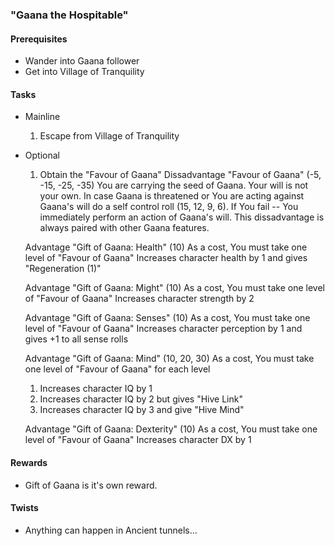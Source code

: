 ### "Gaana the Hospitable"
#### Prerequisites
  - Wander into Gaana follower
  - Get into Village of Tranquility

#### Tasks
  * Mainline
    1. Escape from Village of Tranquility
  * Optional
    1. Obtain the "Favour of Gaana"
      Dissadvantage "Favour of Gaana" (-5, -15, -25, -35)
      You are carrying the seed of Gaana. Your will is not your own.
      In case Gaana is threatened or You are acting against Gaana's will
      do a self control roll (15, 12, 9, 6). If You fail -- You immediately
      perform an action of Gaana's will.
      This dissadvantage is always paired with other Gaana features.

      Advantage "Gift of Gaana: Health" (10)
      As a cost, You must take one level of "Favour of Gaana"
      Increases character health by 1 and gives "Regeneration (1)"

      Advantage "Gift of Gaana: Might" (10)
      As a cost, You must take one level of "Favour of Gaana"
      Increases character strength by 2

      Advantage "Gift of Gaana: Senses" (10)
      As a cost, You must take one level of "Favour of Gaana"
      Increases character perception by 1 and gives +1 to all sense rolls

      Advantage "Gift of Gaana: Mind" (10, 20, 30)
      As a cost, You must take one level of "Favour of Gaana" for each level
      1. Increases character IQ by 1
      2. Increases character IQ by 2 but gives "Hive Link"
      3. Increases character IQ by 3 and give "Hive Mind"

      Advantage "Gift of Gaana: Dexterity" (10)
      As a cost, You must take one level of "Favour of Gaana"
      Increases character DX by 1

#### Rewards
  * Gift of Gaana is it's own reward.

#### Twists
  * Anything can happen in Ancient tunnels...
